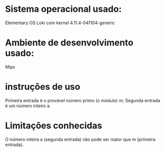 ﻿# Sistema operacional usado:


Elementary OS Loki com kernel 4.11.4-041104-generic


# Ambiente de desenvolvimento usado:


Mips


# instruções de uso 


Primeira entrada é o provável número primo (o módulo) m;
Segunda entrada é um número inteiro a.


# Limitações conhecidas


O número inteira a (segunda entrada) não pode ser maior que m (primeira entrada).